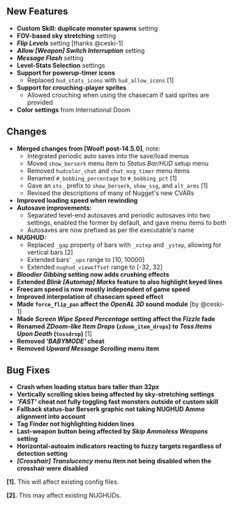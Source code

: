 ## New Features

- **Custom Skill: duplicate monster spawns** setting
- **FOV-based sky stretching** setting
- **_Flip Levels_** setting [thanks @ceski-1]
- **_Allow [Weapon] Switch Interruption_** setting
- **_Message Flash_** setting
- **Level-Stats Selection** settings
- **Support for powerup-timer icons**
  - Replaced `hud_stats_icons` with `hud_allow_icons` [1]
- **Support for crouching-player sprites**
  - Allowed crouching when using the chasecam if said sprites are provided
- **Color settings** from International Doom

## Changes

- **Merged changes from [Woof! post-14.5.0]**, note:
  - Integrated periodic auto saves into the save/load menus
  - Moved `show_berserk` menu item to _Status Bar/HUD_ setup menu
  - Removed `hudcolor_chat` and `chat_msg_timer` menu items
  - Renamed `#_bobbing_percentage` to `#_bobbing_pct` [1]
  - Gave an `sts_` prefix to `show_berserk`, `show_ssg`, and `alt_arms` [1]
  - Revised the descriptions of many of Nugget's new CVARs
- **Improved loading speed when rewinding**
- **Autosave improvements:**
  - Separated level-end autosaves and periodic autosaves into two settings,
    enabled the former by default, and gave menu items to both
  - Autosaves are now prefixed as per the executable's name
- **NUGHUD:**
  - Replaced `_gap` property of bars with `_xstep` and `_ystep`, allowing for vertical bars [2]
  - Extended bars' `_ups` range to [10, 10000]
  - Extended `nughud_viewoffset` range to [-32, 32]
- **_Bloodier Gibbing_ setting now adds crushing effects**
- **Extended _Blink [Automap] Marks_ feature to also highlight keyed lines**
- **Freecam speed is now mostly independent of game speed**
- **Improved interpolation of chasecam speed effect**
- **Made `force_flip_pan` affect the _OpenAL 3D_ sound module** [by @ceski-1]
- **Made _Screen Wipe Speed Percentage_ setting affect the _Fizzle_ fade**
- **Renamed _ZDoom-like Item Drops_ (`zdoom_item_drops`) to _Toss Items Upon Death_ (`tossdrop`)** [1]
- **Removed _'BABYMODE'_ cheat**
- **Removed _Upward Message Scrolling_ menu item**

## Bug Fixes

- **Crash when loading status bars taller than 32px**
- **Vertically scrolling skies being affected by sky-stretching settings**
- **_'FAST'_ cheat not fully toggling fast monsters outside of custom skill**
- **Fallback status-bar Berserk graphic not taking NUGHUD Ammo alignment into account**
- **Tag Finder not highlighting hidden lines**
- **Last-weapon button being affected by _Skip Ammoless Weapons_ setting**
- **Horizontal-autoaim indicators reacting to fuzzy targets regardless of detection setting**
- **_[Crosshair] Translucency_ menu item not being disabled when the crosshair were disabled**

**[1].** This will affect existing config files.

**[2].** This may affect existing NUGHUDs.
